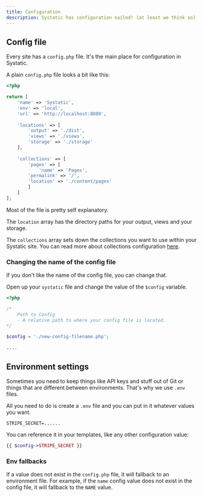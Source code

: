 ```yaml
---
title: Configuration
description: Systatic has configuration nailed! (at least we think so)
---
```


## Config file
Every site has a `config.php` file. It's the main place for configuration in Systatic.

A plain `config.php` file looks a bit like this:

```php
<?php

return [
	'name' => 'Systatic',
	'env' => 'local',
	'url' => 'http://localhost:8080',
	
	'locations' => [
		'output' => './dist',
		'views' => './views',
		'storage' => './storage'
	],
	
	'collections' => [
		'pages' => [
			'name' => 'Pages',
	    'permalink' => '/',
	    'location' => './content/pages'
		]
	]
];
```

Most of the file is pretty self explanatory.

The `location` array has the directory paths for your output, views and your storage.

The `collections` array sets down the collections you want to use within your Systatic site. You can read more about collections configuration [here](#).

### Changing the name of the config file
If you don't like the name of the config file, you can change that.

Open up your `systatic` file and change the value of the `$config` variable.

```php
<?php

/*
    Path to Config
    - A relative path to where your config file is located.
*/

$config = './new-config-filename.php';

....
```

## Environment settings
Sometimes you need to keep things like API keys and stuff out of Git or things that are different between environments. That's why we use `.env` files.

All you need to do is create a `.env` file and you can put in it whatever values you want.

```
STRIPE_SECRET=......
```

You can reference it in your templates, like any other configuration value:

```php
{{ $config->STRIPE_SECRET }}
```

### Env fallbacks

If a value does not exist in the `config.php` file, it will fallback to an environment file. For example, if the `name` config value does not exist in the config file, it will fallback to the `NAME` value.